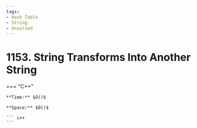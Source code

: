 ```yaml
---
tags:
- Hash Table
- String
- Unsolved
---
```



# 1153. String Transforms Into Another String

=== "C++"

    **Time:** $O()$

    **Space:** $O()$

    ``` c++
    ```